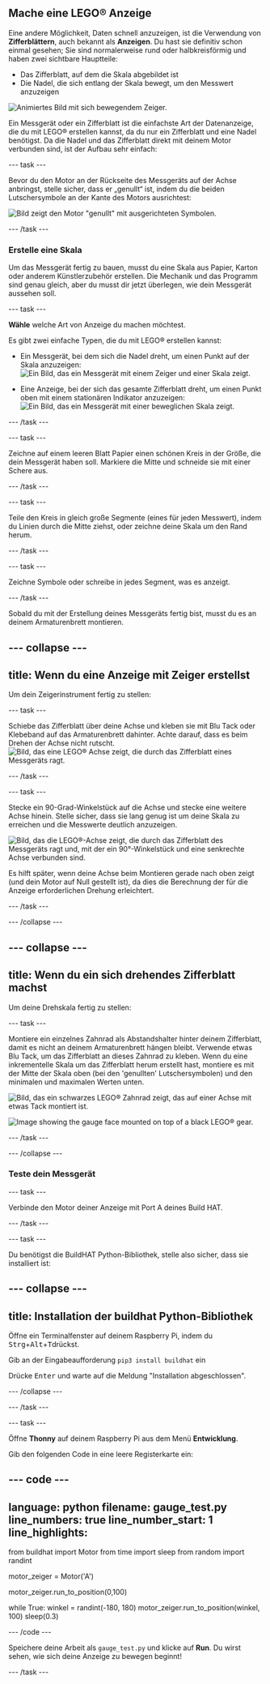 ## Mache eine LEGO® Anzeige

Eine andere Möglichkeit, Daten schnell anzuzeigen, ist die Verwendung von **Zifferblättern**, auch bekannt als **Anzeigen**. Du hast sie definitiv schon einmal gesehen; Sie sind normalerweise rund oder halbkreisförmig und haben zwei sichtbare Hauptteile:

+ Das Zifferblatt, auf dem die Skala abgebildet ist
+ Die Nadel, die sich entlang der Skala bewegt, um den Messwert anzuzeigen

![Animiertes Bild mit sich bewegendem Zeiger.](https://media.giphy.com/media/uozBSFuz99USA/giphy.gif)

Ein Messgerät oder ein Zifferblatt ist die einfachste Art der Datenanzeige, die du mit LEGO® erstellen kannst, da du nur ein Zifferblatt und eine Nadel benötigst. Da die Nadel und das Zifferblatt direkt mit deinem Motor verbunden sind, ist der Aufbau sehr einfach:

--- task ---

Bevor du den Motor an der Rückseite des Messgeräts auf der Achse anbringst, stelle sicher, dass er „genullt“ ist, indem du die beiden Lutschersymbole an der Kante des Motors ausrichtest:

![Bild zeigt den Motor "genullt" mit ausgerichteten Symbolen.](images/aligned_symbols.jpg)

--- /task ---

### Erstelle eine Skala

Um das Messgerät fertig zu bauen, musst du eine Skala aus Papier, Karton oder anderem Künstlerzubehör erstellen. Die Mechanik und das Programm sind genau gleich, aber du musst dir jetzt überlegen, wie dein Messgerät aussehen soll.

 --- task ---

 **Wähle** welche Art von Anzeige du machen möchtest.

 Es gibt zwei einfache Typen, die du mit LEGO® erstellen kannst:

+ Ein Messgerät, bei dem sich die Nadel dreht, um einen Punkt auf der Skala anzuzeigen: ![Ein Bild, das ein Messgerät mit einem Zeiger und einer Skala zeigt.](images/dial2.gif)

+ Eine Anzeige, bei der sich das gesamte Zifferblatt dreht, um einen Punkt oben mit einem stationären Indikator anzuzeigen: ![Ein Bild, das ein Messgerät mit einer beweglichen Skala zeigt.](images/dial1.gif)

--- /task ---

--- task ---

Zeichne auf einem leeren Blatt Papier einen schönen Kreis in der Größe, die dein Messgerät haben soll. Markiere die Mitte und schneide sie mit einer Schere aus.

--- /task ---

--- task ---

Teile den Kreis in gleich große Segmente (eines für jeden Messwert), indem du Linien durch die Mitte ziehst, oder zeichne deine Skala um den Rand herum.

--- /task ---

--- task ---

Zeichne Symbole oder schreibe in jedes Segment, was es anzeigt.

--- /task ---

Sobald du mit der Erstellung deines Messgeräts fertig bist, musst du es an deinem Armaturenbrett montieren.

--- collapse ---
---
title: Wenn du eine Anzeige mit Zeiger erstellst
---

Um dein Zeigerinstrument fertig zu stellen:

--- task ---

Schiebe das Zifferblatt über deine Achse und kleben sie mit Blu Tack oder Klebeband auf das Armaturenbrett dahinter. Achte darauf, dass es beim Drehen der Achse nicht rutscht. ![Bild, das eine LEGO® Achse zeigt, die durch das Zifferblatt eines Messgeräts ragt.](images/needle-gauge1.jpg)

--- /task ---

--- task ---

Stecke ein 90-Grad-Winkelstück auf die Achse und stecke eine weitere Achse hinein. Stelle sicher, dass sie lang genug ist um deine Skala zu erreichen und die Messwerte deutlich anzuzeigen.

![Bild, das die LEGO®-Achse zeigt, die durch das Zifferblatt des Messgeräts ragt und, mit der ein 90°-Winkelstück und eine senkrechte Achse verbunden sind.](images/needle-gauge2.jpg)

Es hilft später, wenn deine Achse beim Montieren gerade nach oben zeigt (und dein Motor auf Null gestellt ist), da dies die Berechnung der für die Anzeige erforderlichen Drehung erleichtert.

--- /task ---

--- /collapse ---

--- collapse ---
---
title: Wenn du ein sich drehendes Zifferblatt machst
---

Um deine Drehskala fertig zu stellen:

--- task ---

Montiere ein einzelnes Zahnrad als Abstandshalter hinter deinem Zifferblatt, damit es nicht an deinem Armaturenbrett hängen bleibt. Verwende etwas Blu Tack, um das Zifferblatt an dieses Zahnrad zu kleben. Wenn du eine inkrementelle Skala um das Zifferblatt herum erstellt hast, montiere es mit der Mitte der Skala oben (bei den 'genullten' Lutschersymbolen) und den minimalen und maximalen Werten unten.

![Bild, das ein schwarzes LEGO® Zahnrad zeigt, das auf einer Achse mit etwas Tack montiert ist.](images/dial-gauge1.jpg)

![Image showing the gauge face mounted on top of a black LEGO® gear.](images/dial-gauge2.jpg)

--- /task ---

--- /collapse ---

### Teste dein Messgerät

--- task ---

Verbinde den Motor deiner Anzeige mit Port A deines Build HAT.

--- /task ---

--- task ---

Du benötigst die BuildHAT Python-Bibliothek, stelle also sicher, dass sie installiert ist:

--- collapse ---
---
title: Installation der buildhat Python-Bibliothek
---

Öffne ein Terminalfenster auf deinem Raspberry Pi, indem du <kbd>Strg</kbd>+<kbd>Alt</kbd>+<kbd>T</kbd>drückst.

Gib an der Eingabeaufforderung `pip3 install buildhat` ein

Drücke <kbd>Enter</kbd> und warte auf die Meldung "Installation abgeschlossen".

--- /collapse ---

--- /task ---

--- task ---

Öffne **Thonny** auf deinem Raspberry Pi aus dem Menü **Entwicklung**.

Gib den folgenden Code in eine leere Registerkarte ein:

--- code ---
---
language: python filename: gauge_test.py line_numbers: true line_number_start: 1
line_highlights:
---
from buildhat import Motor from time import sleep from random import randint

motor_zeiger = Motor('A')

motor_zeiger.run_to_position(0,100)

while True: winkel = randint(-180, 180) motor_zeiger.run_to_position(winkel, 100) sleep(0.3)

--- /code ---

Speichere deine Arbeit als `gauge_test.py` und klicke auf **Run**. Du wirst sehen, wie sich deine Anzeige zu bewegen beginnt!

--- /task ---

